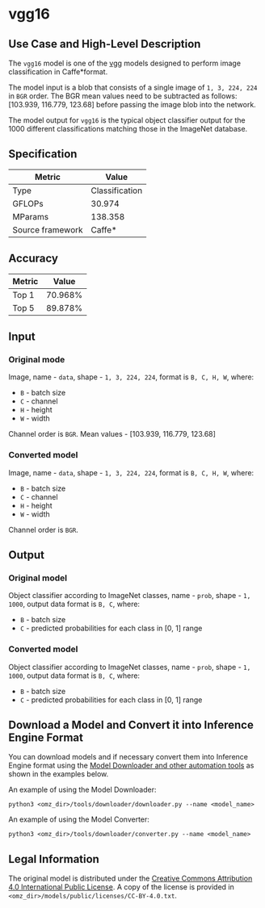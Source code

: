 # vgg16

## Use Case and High-Level Description

The `vgg16` model is one of the [vgg](https://arxiv.org/abs/1409.1556) models designed to perform image classification in Caffe\*format.

The model input is a blob that consists of a single image of `1, 3, 224, 224` in `BGR` order. The BGR mean values need to be subtracted as follows: [103.939, 116.779, 123.68] before passing the image blob into the network.

The model output for `vgg16` is the typical object classifier output for the 1000 different classifications matching those in the ImageNet database.

## Specification

| Metric            | Value         |
|-------------------|---------------|
| Type              | Classification|
| GFLOPs            | 30.974        |
| MParams           | 138.358       |
| Source framework  | Caffe\*       |

## Accuracy

| Metric | Value  |
| ------ | ------ |
| Top 1  | 70.968%|
| Top 5  | 89.878%|

## Input

### Original mode

Image, name - `data`,  shape - `1, 3, 224, 224`, format is `B, C, H, W`, where:

- `B` - batch size
- `C` - channel
- `H` - height
- `W` - width

Channel order is `BGR`.
Mean values - [103.939, 116.779, 123.68]

### Converted model

Image, name - `data`, shape - `1, 3, 224, 224`, format is `B, C, H, W`, where:

- `B` - batch size
- `C` - channel
- `H` - height
- `W` - width

Channel order is `BGR`.

## Output

### Original model

Object classifier according to ImageNet classes, name - `prob`, shape - `1, 1000`, output data format is `B, C`, where:

- `B` - batch size
- `C` - predicted probabilities for each class in [0, 1] range

### Converted model

Object classifier according to ImageNet classes, name - `prob`, shape - `1, 1000`, output data format is `B, C`, where:

- `B` - batch size
- `C` - predicted probabilities for each class in [0, 1] range

## Download a Model and Convert it into Inference Engine Format

You can download models and if necessary convert them into Inference Engine format using the [Model Downloader and other automation tools](../../../tools/downloader/README.md) as shown in the examples below.

An example of using the Model Downloader:
```
python3 <omz_dir>/tools/downloader/downloader.py --name <model_name>
```

An example of using the Model Converter:
```
python3 <omz_dir>/tools/downloader/converter.py --name <model_name>
```

## Legal Information

The original model is distributed under the
[Creative Commons Attribution 4.0 International Public License](https://creativecommons.org/licenses/by/4.0/legalcode.txt).
A copy of the license is provided in `<omz_dir>/models/public/licenses/CC-BY-4.0.txt`.
